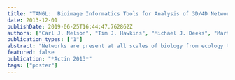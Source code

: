 ```yaml
---
title: "TANGL:  Bioimage Informatics Tools for Analysis of 3D/4D Network Geometries for Life Sciences"
date: 2013-12-01
publishDate: 2019-06-25T16:44:47.762862Z
authors: ["Carl J. Nelson", "Tim J. Hawkins", "Michael J. Deeks", "Martin W. Goldberg", "Roy A. Quinlan", "Patrick J. Hussey", "Boguslaw Obara"]
publication_types: ["1"]
abstract: "Networks are present at all scales of biology from ecology to the sub-cellular networks that support cell architecture. The functional capabilities of a network emerge from the complexity and properties of its connections. The appearance of physical networks ca3n be captured by bioimaging technologies such as fluorescence microscopy, however manually extracting the critical structural information from these images is time consuming and virtually impossible for the unaided researcher when considering three-dimensional networks. Bio-networks such as the actin and microtubule cytoskeletons are inherently dynamic, their functions requiring “re-wiring” over time. Comprehending this four-dimensional problem and understanding the consequences to function caused by alterations in network dynamics is an impenetrable task without the support of advanced bioinformatics. The TANGL project will aim to develop, validate and disseminate biological resources and bioimage informatics solutions to enable robust extraction and quantitative characterisation of the architecture and dynamics of 3D and 4D (3D time-series) biological cytoskeletal networks."
featured: false
publication: "*Actin 2013*"
tags: ["poster"]
---
```

